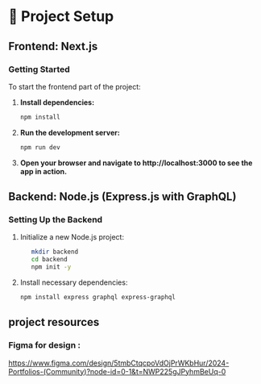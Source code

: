# 🚀 Project Setup

## Frontend: Next.js

### Getting Started

To start the frontend part of the project:

1. **Install dependencies:**
   ```bash
   npm install

2. **Run the development server:**
    ```bash
    npm run dev

3. **Open your browser and navigate to http://localhost:3000 to see the app in action.**


## Backend: Node.js (Express.js with GraphQL)

### Setting Up the Backend

1. Initialize a new Node.js project:
    ```bash
       mkdir backend
       cd backend
       npm init -y

2. Install necessary dependencies:
    ```bash
    npm install express graphql express-graphql

## project resources
### Figma for design :
 https://www.figma.com/design/5tmbCtqcpoVdOjPrWKbHur/2024-Portfolios-(Community)?node-id=0-1&t=NWP225gJPyhmBeUq-0

